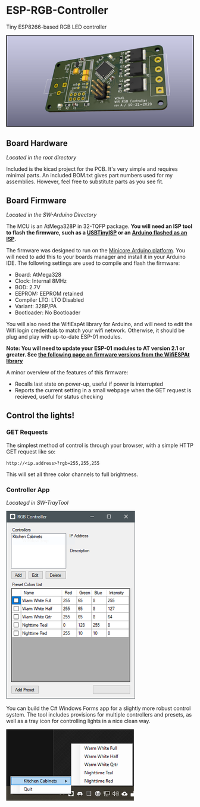 # ESP-RGB-Controller
Tiny ESP8266-based RGB LED controller

![Image of the board](board-image.png)

## Board Hardware
*Located in the root directory*

Included is the kicad project for the PCB. It's very simple and requires minimal parts. An included BOM.txt gives part numbers used for my assemblies. However, feel free to substitute parts as you see fit.

## Board Firmware
*Located in the SW-Arduino Directory*

The MCU is an AtMega328P in 32-TQFP package. **You will need an ISP tool to flash the firmware, such as a [USBTinyISP](https://learn.adafruit.com/usbtinyisp) or an [Arduino flashed as an ISP](https://www.arduino.cc/en/Tutorial/BuiltInExamples/ArduinoISP).**

The firmware was designed to run on the [Minicore Arduino platform](https://github.com/MCUdude/MiniCore). You will need to add this to your boards manager and install it in your Arduino IDE. The following settings are used to compile and flash the firmware:

* Board: AtMega328
* Clock: Internal 8MHz
* BOD: 2.7V
* EEPROM: EEPROM retained
* Compiler LTO: LTO Disabled
* Variant: 328P/PA
* Bootloader: No Bootloader

You will also need the WifiEspAt library for Arduino, and will need to edit the Wifi login credentials to match your wifi network. Otherwise, it should be plug and play with up-to-date ESP-01 modules.

**Note: You will need to update your ESP-01 modules to AT version 2.1 or greater. See [the following page on firmware versions from the WifiESPAt library](https://github.com/jandrassy/WiFiEspAT#at-firmware-versions)**

A minor overview of the features of this firmware:
* Recalls last state on power-up, useful if power is interrupted
* Reports the current setting in a small webpage when the GET request is recieved, useful for status checking

## Control the lights!
### GET Requests
The simplest method of control is through your browser, with a simple HTTP GET request like so:
```
http://<ip.address>?rgb=255,255,255
```
This will set all three color channels to full brightness.
### Controller App
*Locategd in SW-TrayTool*

![Image of controller app](controller-image.PNG)

You can build the C# Windows Forms app for a slightly more robust control system. The tool includes provisions for multiple controllers and presets, as well as a tray icon for controlling lights in a nice clean way.

![Image of tray icon](tray-image.PNG)
